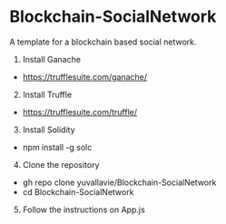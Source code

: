 # Blockchain-SocialNetwork
A template for a blockchain based social network.


1. Install Ganache
- https://trufflesuite.com/ganache/
2. Install Truffle
- https://trufflesuite.com/truffle/
3. Install Solidity
- npm install -g solc
4. Clone the repository
- gh repo clone yuvallavie/Blockchain-SocialNetwork
- cd Blockchain-SocialNetwork
5. Follow the instructions on App.js
